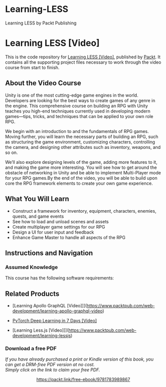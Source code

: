 # Learning-LESS
Learning LESS by Packt Publishing
# Learning LESS [Video]
This is the code repository for [Learning LESS [Video]](https://www.packtpub.com/web-development/learning-less-video), published by [Packt](https://www.packtpub.com/?utm_source=github). It contains all the supporting project files necessary to work through the video course from start to finish.
## About the Video Course
Unity is one of the most cutting-edge game engines in the world. Developers are looking for the best ways to create games of any genre in the engine. This comprehensive course on building an RPG with Unity teaches you high-end techniques currently used in developing modern games—tips, tricks, and techniques that can be applied to your own role RPG.

We begin with an introduction to and the fundamentals of RPG games. Moving further, you will learn the necessary parts of building an RPG, such as structuring the game environment, customizing characters, controlling the camera, and designing other attributes such as inventory, weapons, and so on.

We’ll also explore designing levels of the game, adding more features to it, and making the game more interesting. You will see how to get around the obstacle of networking in Unity and be able to implement Multi-Player mode for your RPG games.By the end of the video, you will be able to build upon core the RPG framework elements to create your own game experience.
<H2>What You Will Learn</H2>
<DIV class=book-info-will-learn-text>
<UL>
<LI>Construct a framework for inventory, equipment, characters, enemies, quests, and game events
<LI> See how to load and unload scenes and assets
<LI>Create multiplayer game settings for our RPG 
<LI>Design a UI for user input and feedback
<LI>Enhance Game Master to handle all aspects of the RPG</LI></UL></DIV>

## Instructions and Navigation
### Assumed Knowledge

This course has the following software requirements:<br/>


## Related Products
* [Learning Apollo GraphQL [Video]]](https://www.packtpub.com/web-development/learning-apollo-graphql-video)

* [PyTorch Deep Learning in 7 Days [Video]](https://www.packtpub.com/big-data-and-business-intelligence/pytorch-deep-learning-7-days-video)

* [Learning Less.js [Video]]](https://www.packtpub.com/web-development/learning-lessjs)

### Download a free PDF

 <i>If you have already purchased a print or Kindle version of this book, you can get a DRM-free PDF version at no cost.<br>Simply click on the link to claim your free PDF.</i>
<p align="center"> <a href="https://packt.link/free-ebook/9781783989867">https://packt.link/free-ebook/9781783989867 </a> </p>